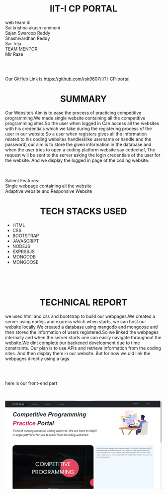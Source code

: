 <h1><center>IIT-I CP PORTAL</center></h1>

web team 6: <br>
Sai krishna akash ramineni<br>
Sajan Swaroop Reddy<br>
Shashivardhan Reddy<br>
Sai Teja<br>
TEAM MENTOR: <br>
Mir Raze<br>

<br>
<br>

Our GitHub Link is https://github.com/rsk9607/IITI-CP-portal

<h1><center>SUMMARY</center></h1>

Our Website’s Aim is to ease the process of practicing competitive programming.We made
single website containing all the competitive programming sites.So the user when logged in
Can access all the websites with his credentials which we take during the registering process
of the user in our website.So a user when registers gives all the information related to his
coding websites handles(like username or handle and the password) our aim is to store the
given information in the database and when the user tries to open a coding platform website
say codechef, The request will be sent to the server asking the login credentials of the user for
the website. And we display the logged in page of the coding website.
<br>
<br>
<br>

Salient Features: <br>
Single webpage containing all the website<br>
Adaptive website and Responsive Website <br>

<h1><center>TECH STACKS USED</center></h1>

<ul>
<li>HTML</li>
<li>CSS</li>
<li>BOOTSTRAP</li>
<li>JAVASCRIPT</li>
<li>NODEJS</li>
<li>EXPRSSJS</li>
<li>MONGODB</li>
<li>MONGOOSE</li>
</ul>
<br>
<br>
<br>

<h1><center>TECHNICAL REPORT</center></h1>

we used html and css and bootstrap to build our webpages.We created a server using nodejs and express which
when starts, we can host our website locally.We created a database using mangodb and mongoose and then stored
the information of users registered.So we linked the webpages internally and when the server starts one can easily
navigate throughout the website.We dint complete our backened development due to time constraints. Our plan is
to use APIs and retrieve information from the coding sites. And then display them in our website. But for now we
did link the webpages directly using a tags.

<br>
<br>

here is our front-end part

<br>
<br>

<img src="./report/OPENING.png">

